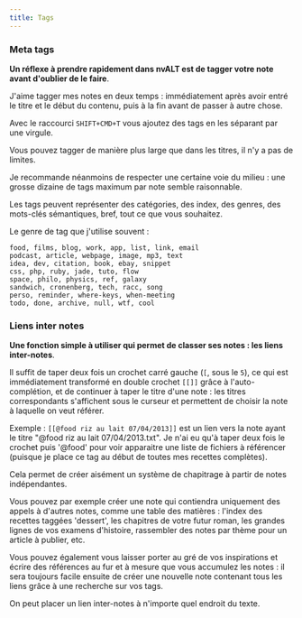 ```yaml
---
title: Tags
---
```


### Meta tags

**Un réflexe à prendre rapidement dans nvALT est de tagger votre note avant d'oublier de le faire**.

J'aime tagger mes notes en deux temps : immédiatement après avoir entré le titre et le début du contenu, puis à la fin avant de passer à autre chose.

Avec le raccourci `SHIFT+CMD+T` vous ajoutez des tags en les séparant par une virgule.

Vous pouvez tagger de manière plus large que dans les titres, il n'y a pas de limites. 

Je recommande néanmoins de respecter une certaine voie du milieu&nbsp;: une grosse dizaine de tags maximum par note semble raisonnable.

Les tags peuvent représenter des catégories, des index, des genres, des mots-clés sémantiques, bref, tout ce que vous souhaitez.

Le genre de tag que j'utilise souvent&nbsp;: 

    food, films, blog, work, app, list, link, email
    podcast, article, webpage, image, mp3, text
    idea, dev, citation, book, ebay, snippet
    css, php, ruby, jade, tuto, flow
    space, philo, physics, ref, galaxy
    sandwich, cronenberg, tech, racc, song
    perso, reminder, where-keys, when-meeting
    todo, done, archive, null, wtf, cool

### Liens inter notes

**Une fonction simple à utiliser qui permet de classer ses notes&nbsp;: les liens inter-notes**.

Il suffit de taper deux fois un crochet carré gauche (`[`, sous le `5`), ce qui est immédiatement transformé en double crochet `[[]]` grâce à l'auto-complétion, et de continuer à taper le titre d'une note : les titres correspondants s'affichent sous le curseur et permettent de choisir la note à laquelle on veut référer.

Exemple : `[[@food riz au lait 07/04/2013]]` est un lien vers la note ayant le titre "@food riz au lait 07/04/2013.txt". Je n'ai eu qu'à taper deux fois le crochet puis '@food' pour voir apparaitre une liste de fichiers à référencer (puisque je place ce tag au début de toutes mes recettes complètes).

Cela permet de créer aisément un système de chapitrage à partir de notes indépendantes.

Vous pouvez par exemple créer une note qui contiendra uniquement des appels à d'autres notes, comme une table des matières : l'index des recettes taggées 'dessert', les chapitres de votre futur roman, les grandes lignes de vos examens d'histoire, rassembler des notes par thème pour un article à publier, etc. 

Vous pouvez également vous laisser porter au gré de vos inspirations et écrire des références au fur et à mesure que vous accumulez les notes : il sera toujours facile ensuite de créer une nouvelle note contenant tous les liens grâce à une recherche sur vos tags.

On peut placer un lien inter-notes à n'importe quel endroit du texte.
